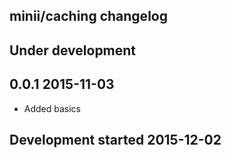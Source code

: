 minii/caching changelog
-----------------------

## Under development


## 0.0.1 2015-11-03

- Added basics

## Development started 2015-12-02

